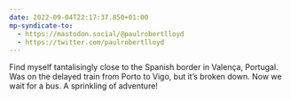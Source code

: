 ```yaml
---
date: 2022-09-04T22:17:37.850+01:00
mp-syndicate-to:
  - https://mastodon.social/@paulrobertlloyd
  - https://twitter.com/paulrobertlloyd
---
```

Find myself tantalisingly close to the Spanish border in Valença, Portugal. Was on the delayed train from Porto to Vigo, but it’s broken down. Now we wait for a bus. A sprinkling of adventure!
